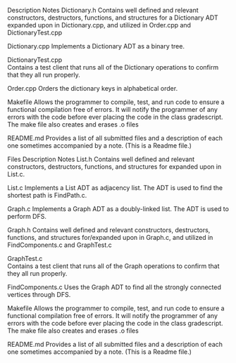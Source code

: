 
Description
Notes
Dictionary.h 
Contains well defined and relevant constructors, destructors, functions, and structures for a Dictionary ADT expanded upon in Dictionary.cpp, and utilized in Order.cpp and DictionaryTest.cpp


Dictionary.cpp 
Implements a Dictionary ADT as a binary tree.


DictionaryTest.cpp  
Contains a test client that runs all of the Dictionary operations to confirm that they all run properly.


Order.cpp
Orders the dictionary keys in alphabetical order.


Makefile 
Allows the programmer to compile, test, and run code to ensure a functional compilation free of errors. It will notify the programmer of any errors with the code before ever placing the code in the class gradescript. The make file also creates and erases .o files 


README.md
Provides a list of all submitted files and a description of each one sometimes accompanied by a note. (This is a Readme file.)






















Files
Description
Notes
List.h 
Contains well defined and relevant constructors, destructors, functions, and structures for expanded upon in List.c.


List.c 
Implements a List ADT as adjacency list. The ADT is used to find the shortest path is FindPath.c. 


Graph.c
Implements a Graph ADT as a doubly-linked list. The ADT is used to perform DFS.


Graph.h
Contains well defined and relevant constructors, destructors, functions, and structures for/expanded upon in Graph.c, and utilized in FindComponents.c and GraphTest.c


GraphTest.c  
Contains a test client that runs all of the Graph operations to confirm that they all run properly.


FindComponents.c
Uses the Graph ADT to find all the strongly connected vertices through DFS.


Makefile 
Allows the programmer to compile, test, and run code to ensure a functional compilation free of errors. It will notify the programmer of any errors with the code before ever placing the code in the class gradescript. The make file also creates and erases .o files 


README.md
Provides a list of all submitted files and a description of each one sometimes accompanied by a note. (This is a Readme file.)





